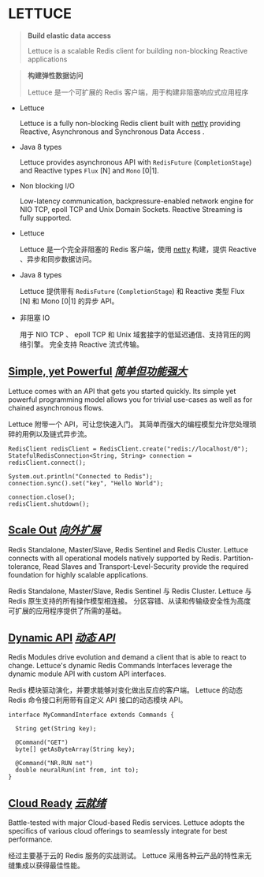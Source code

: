# LETTUCE


> **Build elastic data access**
> 
> Lettuce is a scalable Redis client for building non-blocking Reactive applications 


> **构建弹性数据访问**
> 
> Lettuce 是一个可扩展的 Redis 客户端，用于构建非阻塞响应式应用程序


* Lettuce
  
  Lettuce is a fully non-blocking Redis client built with [netty](https://netty.io/) providing Reactive, Asynchronous and Synchronous Data Access . 

* Java 8 types

  Lettuce provides asynchronous API with `RedisFuture` (`CompletionStage`) and Reactive types `Flux` [N] and `Mono` [0|1]. 

* Non blocking I/O

  Low-latency communication, backpressure-enabled network engine for NIO TCP, epoll TCP and Unix Domain Sockets. 
  Reactive Streaming is fully supported. 


* Lettuce

  Lettuce 是一个完全非阻塞的 Redis 客户端，使用 [netty](https://netty.io/) 构建，提供 Reactive 、异步和同步数据访问。

* Java 8 types

  Lettuce 提供带有 `RedisFuture` (`CompletionStage`) 和 Reactive 类型 Flux [N] 和 Mono [0|1] 的异步 API。

* 非阻塞 IO

  用于 NIO TCP 、 epoll TCP 和 Unix 域套接字的低延迟通信、支持背压的网络引擎。
  完全支持 Reactive 流式传输。


## [Simple, yet Powerful](https://lettuce.io/docs/getting-started.html) _[简单但功能强大](./src/doc/getting-started.md)_


Lettuce comes with an API that gets you started quickly. 
Its simple yet powerful programming model allows you for trivial use-cases as well as for chained asynchronous flows. 


Lettuce 附带一个 API，可让您快速入门。
其简单而强大的编程模型允许您处理琐碎的用例以及链式异步流。


```text
RedisClient redisClient = RedisClient.create("redis://localhost/0");
StatefulRedisConnection<String, String> connection = redisClient.connect();

System.out.println("Connected to Redis");
connection.sync().set("key", "Hello World");

connection.close();
redisClient.shutdown(); 

```


## [Scale Out](https://lettuce.io/core/release/reference/index.html#ha-sharding) _[向外扩展]()_


Redis Standalone, Master/Slave, Redis Sentinel and Redis Cluster. 
Lettuce connects with all operational models natively supported by Redis. 
Partition-tolerance, Read Slaves and Transport-Level-Security provide the required foundation for highly scalable applications. 


Redis Standalone, Master/Slave, Redis Sentinel 与 Redis Cluster.
Lettuce 与 Redis 原生支持的所有操作模型相连接。
分区容错、从读和传输级安全性为高度可扩展的应用程序提供了所需的基础。


## [Dynamic API](https://lettuce.io/core/release/reference/index.html#redis-command-interfaces) _[动态 API]()_


Redis Modules drive evolution and demand a client that is able to react to change. 
Lettuce's dynamic Redis Commands Interfaces leverage the dynamic module API with custom API interfaces. 


Redis 模块驱动演化，并要求能够对变化做出反应的客户端。
Lettuce 的动态 Redis 命令接口利用带有自定义 API 接口的动态模块 API。


```text
interface MyCommandInterface extends Commands {

  String get(String key);

  @Command("GET")
  byte[] getAsByteArray(String key);

  @Command("NR.RUN net")
  double neuralRun(int from, int to);
}

```


## [Cloud Ready](https://lettuce.io/core/release/reference/index.html#ha-sharding) _[云就绪]()_


Battle-tested with major Cloud-based Redis services. 
Lettuce adopts the specifics of various cloud offerings to seamlessly integrate for best performance. 


经过主要基于云的 Redis 服务的实战测试。
Lettuce 采用各种云产品的特性来无缝集成以获得最佳性能。
